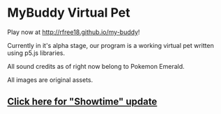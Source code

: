 # MyBuddy Virtual Pet
Play now at http://rfree18.github.io/my-buddy!

Currently in it's alpha stage, our program is a working virtual pet written using p5.js libraries.

All sound credits as of right now belong to Pokemon Emerald.

All images are original assets.

## [Click here for "Showtime" update](https://github.com/rfree18/my-buddy/tree/showtime)
